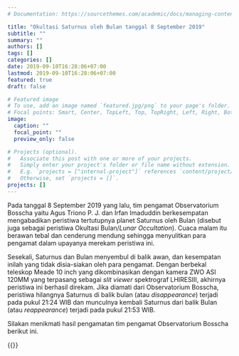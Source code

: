 ```yaml
---
# Documentation: https://sourcethemes.com/academic/docs/managing-content/

title: "Okultasi Saturnus oleh Bulan tanggal 8 September 2019"
subtitle: ""
summary: ""
authors: []
tags: []
categories: []
date: 2019-09-10T16:28:06+07:00
lastmod: 2019-09-10T16:28:06+07:00
featured: true
draft: false

# Featured image
# To use, add an image named `featured.jpg/png` to your page's folder.
# Focal points: Smart, Center, TopLeft, Top, TopRight, Left, Right, BottomLeft, Bottom, BottomRight.
image:
  caption: ""
  focal_point: ""
  preview_only: false

# Projects (optional).
#   Associate this post with one or more of your projects.
#   Simply enter your project's folder or file name without extension.
#   E.g. `projects = ["internal-project"]` references `content/project/deep-learning/index.md`.
#   Otherwise, set `projects = []`.
projects: []
---
```


Pada tanggal 8 September 2019 yang lalu, tim pengamat Observatorium Bosscha yaitu Agus Triono P. J.  dan Irfan Imaduddin berkesempatan mengabadikan peristiwa tertutupnya planet Saturnus oleh Bulan (disebut juga sebagai peristiwa Okultasi Bulan/_Lunar Occultation_). Cuaca malam itu berawan tebal dan cenderung mendung sehingga menyulitkan para pengamat dalam upayanya merekam peristiwa ini. 

Sesekali, Saturnus dan Bulan menyembul di balik awan, dan kesempatan inilah yang tidak disia-siakan oleh para pengamat. Dengan berbekal teleskop Meade 10 inch yang dikombinasikan dengan kamera ZWO ASI 120MM yang terpasang sebagai _slit viewer_ spektrograf LHIRESIII, akhirnya peristiwa ini berhasil direkam. Jika diamati dari Observatorium Bosscha, peristiwa hilangnya Saturnus di balik bulan (atau _disappearance_) terjadi pada pukul 21:24 WIB dan munculnya kembali Saturnus dari balik Bulan (atau _reappearance_) terjadi pada pukul 21:53 WIB.

Silakan menikmati hasil pengamatan tim pengamat Observatorium Bosscha berikut ini.

<!-- {{< video src="saturn-occultation-2.mp4" controls="yes" >}} -->
{{<youtube vazZI3r3JMw>}}